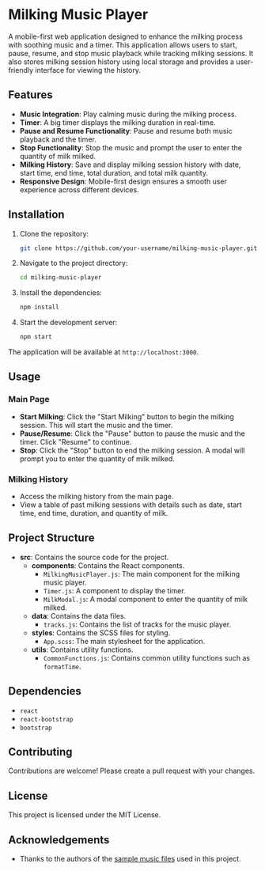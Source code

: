 # Milking Music Player

A mobile-first web application designed to enhance the milking process with soothing music and a timer. This application allows users to start, pause, resume, and stop music playback while tracking milking sessions. It also stores milking session history using local storage and provides a user-friendly interface for viewing the history.

## Features

- **Music Integration**: Play calming music during the milking process.
- **Timer**: A big timer displays the milking duration in real-time.
- **Pause and Resume Functionality**: Pause and resume both music playback and the timer.
- **Stop Functionality**: Stop the music and prompt the user to enter the quantity of milk milked.
- **Milking History**: Save and display milking session history with date, start time, end time, total duration, and total milk quantity.
- **Responsive Design**: Mobile-first design ensures a smooth user experience across different devices.

## Installation

1. Clone the repository:
    ```bash
    git clone https://github.com/your-username/milking-music-player.git
    ```

2. Navigate to the project directory:
    ```bash
    cd milking-music-player
    ```

3. Install the dependencies:
    ```bash
    npm install
    ```

4. Start the development server:
    ```bash
    npm start
    ```

The application will be available at `http://localhost:3000`.

## Usage

### Main Page

- **Start Milking**: Click the "Start Milking" button to begin the milking session. This will start the music and the timer.
- **Pause/Resume**: Click the "Pause" button to pause the music and the timer. Click "Resume" to continue.
- **Stop**: Click the "Stop" button to end the milking session. A modal will prompt you to enter the quantity of milk milked.

### Milking History

- Access the milking history from the main page.
- View a table of past milking sessions with details such as date, start time, end time, duration, and quantity of milk.

## Project Structure

- **src**: Contains the source code for the project.
  - **components**: Contains the React components.
    - `MilkingMusicPlayer.js`: The main component for the milking music player.
    - `Timer.js`: A component to display the timer.
    - `MilkModal.js`: A modal component to enter the quantity of milk milked.
  - **data**: Contains the data files.
    - `tracks.js`: Contains the list of tracks for the music player.
  - **styles**: Contains the SCSS files for styling.
    - `App.scss`: The main stylesheet for the application.
  - **utils**: Contains utility functions.
    - `CommonFunctions.js`: Contains common utility functions such as `formatTime`.

## Dependencies

- `react`
- `react-bootstrap`
- `bootstrap`

## Contributing

Contributions are welcome! Please create a pull request with your changes.

## License

This project is licensed under the MIT License.

## Acknowledgements

- Thanks to the authors of the [sample music files](https://drive.google.com/drive/folders/1e9rTSel3y0VxosZw4YhzecRka7hURVbM?usp=drive_link) used in this project.
